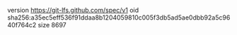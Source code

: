 version https://git-lfs.github.com/spec/v1
oid sha256:a35ec5eff536f91ddaa8b1204059810c005f3db5ad5ae0dbb92a5c9640f764c2
size 8697
